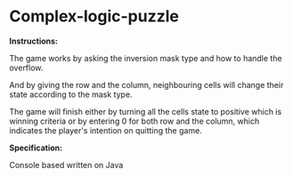 # Complex-logic-puzzle

**Instructions:** 

The game works by asking the inversion mask type and how to handle the overflow.

And by giving the row and the column, neighbouring cells will change their state according to the mask type. 

The game will finish either by turning all the cells state to positive which is winning criteria or by entering 0 for both row and the column, which indicates the player's intention on quitting the game.

**Specification:**

Console based written on Java

